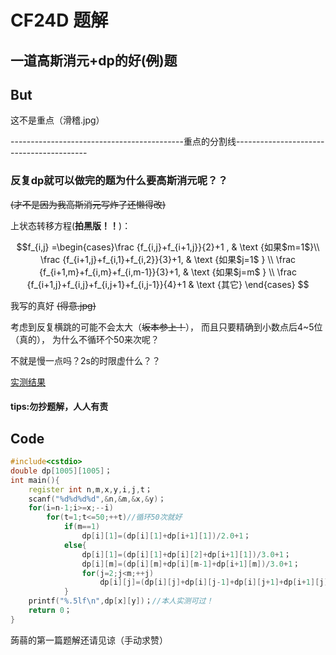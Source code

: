 # CF24D 题解

## **一道高斯消元+dp的好(~~例~~)题**

## But 
这不是重点（滑稽.jpg）

-------------------------------------------重点的分割线-----------------------------------------
### 反复dp就可以做完的题为什么要高斯消元呢？？
~~(才不是因为我高斯消元写炸了还懒得改)~~

上状态转移方程(**拍黑版！！**)：

$$f_{i,j} =\begin{cases}\frac {f_{i,j}+f_{i+1,j}}{2}+1 ,     	& \text {如果$m=1$}\\ \frac {f_{i+1,j}+f_{i,1}+f_{i,2}}{3}+1,	  & \text {如果$j=1$ } \\ \frac {f_{i+1,m}+f_{i,m}+f_{i,m-1}}{3}+1, & \text {如果$j=m$ } \\ \frac {f_{i+1,j}+f_{i,j}+f_{i,j+1}+f_{i,j-1}}{4}+1                & \text {其它} \end{cases} $$

我写的真好 ~~(得意.jpg)~~

考虑到反复横跳的可能不会太大（~~坂本参上！~~），
而且只要精确到小数点后4~5位（真的），
为什么不循环个50来次呢？

不就是慢一点吗？2s的时限虚什么？？

[实测结果](https://www.luogu.org/recordnew/show/19809636)

#### tips:勿抄题解，人人有责
## Code

```cpp
#include<cstdio>
double dp[1005][1005]；
int main(){
	register int n,m,x,y,i,j,t；
	scanf("%d%d%d%d",&n,&m,&x,&y)；
	for(i=n-1;i>=x;--i)
		for(t=1;t<=50;++t)//循环50次就好
			if(m==1)
				dp[i][1]=(dp[i][1]+dp[i+1][1])/2.0+1；
			else{
				dp[i][1]=(dp[i][1]+dp[i][2]+dp[i+1][1])/3.0+1；
				dp[i][m]=(dp[i][m]+dp[i][m-1]+dp[i+1][m])/3.0+1；
				for(j=2;j<m;++j)
					dp[i][j]=(dp[i][j]+dp[i][j-1]+dp[i][j+1]+dp[i+1][j])/4.0+1；
			}
	printf("%.5lf\n",dp[x][y])；//本人实测可过！
	return 0；
}
```

蒟蒻的第一篇题解还请见谅（手动求赞）